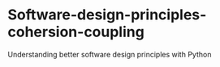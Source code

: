 # Software-design-principles-cohersion-coupling
Understanding better software design principles with Python 
